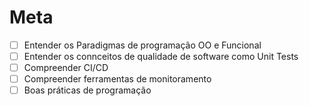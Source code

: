 # Meta

- [ ] Entender os Paradigmas de programação OO e Funcional
- [ ] Entender os connceitos de qualidade de software como Unit Tests
- [ ] Compreender CI/CD
- [ ] Compreender ferramentas de monitoramento
- [ ] Boas práticas de programação
